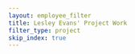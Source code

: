 ```yaml
---
layout: employee_filter
title: Lesley Evans' Project Work
filter_type: project
skip_index: true
---
```

